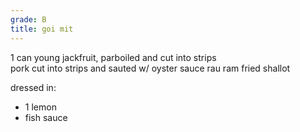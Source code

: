 ```yaml
---
grade: B
title: goi mit
---
```

1 can young jackfruit, parboiled and cut into strips  
pork cut into strips and sauted w/ oyster sauce
rau ram
fried shallot

dressed in:
- 1 lemon
- fish sauce